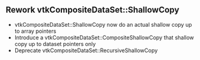 ## Rework vtkCompositeDataSet::ShallowCopy

- vtkCompositeDataSet::ShallowCopy now do an actual shallow copy up to array pointers
- Introduce a vtkCompositeDataSet::CompositeShallowCopy that shallow copy up to dataset pointers only
- Deprecate vtkCompositeDataSet::RecursiveShallowCopy
